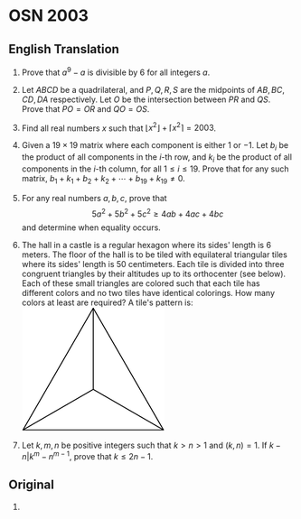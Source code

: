 # OSN 2003

## English Translation

1. Prove that $a^9 - a$ is divisible by $6$ for all integers $a$.

2. Let $ABCD$ be a quadrilateral, and $P,Q,R,S$ are the midpoints of $AB, BC, CD, DA$ respectively. Let $O$ be the intersection between $PR$ and $QS$. Prove that $PO = OR$ and $QO = OS$.

3. Find all real numbers $x$ such that $\left\lfloor x^2 \right\rfloor + \left\lceil x^2 \right\rceil = 2003$.

4. Given a $19 \times 19$ matrix where each component is either $1$ or $-1$. Let $b_i$ be the product of all components in the $i$-th row, and $k_i$ be the product of all components in the $i$-th column, for all $1 \le i \le 19$. Prove that for any such matrix, $b_1 + k_1 + b_2 + k_2 + \cdots + b_{19} + k_{19} \neq 0$.

5. For any real numbers $a,b,c$, prove that
$$ 5a^2 + 5b^2 + 5c^2 \ge 4ab + 4ac + 4bc $$
and determine when equality occurs.

6. The hall in a castle is a regular hexagon where its sides' length is 6 meters. The floor of the hall is to be tiled with equilateral triangular tiles where its sides' length is 50 centimeters. Each tile is divided into three congruent triangles by their altitudes up to its orthocenter (see below). Each of these small triangles are colored such that each tile has different colors and no two tiles have identical colorings. How many colors at least are required?
A tile's pattern is:
[![P6 Tile Pattern](tile_pattern.png)](tile_pattern.png)

7. Let $k,m,n$ be positive integers such that $k > n > 1$ and $(k,n) = 1$. If $k-n | k^m - n^{m-1}$, prove that $k \le 2n - 1$.

## Original

1. 